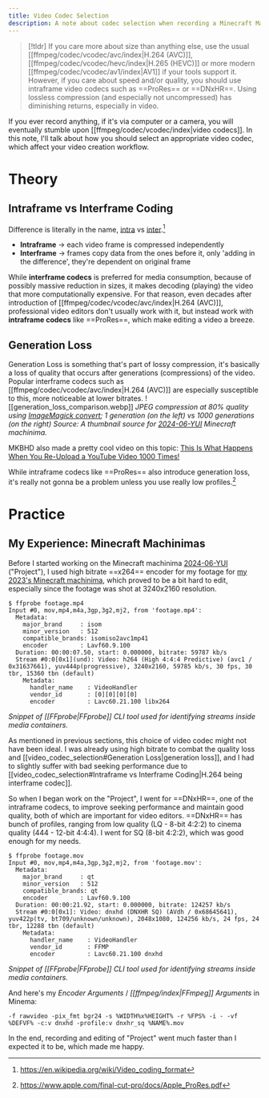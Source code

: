 ```yaml
---
title: Video Codec Selection
description: A note about codec selection when recording a Minecraft Machinima. (Can be applied to recording outside of Minecraft Machinimas)
---
```

> [!tldr]
> If you care more about size than anything else, use the usual [[ffmpeg/codec/vcodec/avc/index|H.264 (AVC)]], [[ffmpeg/codec/vcodec/hevc/index|H.265 (HEVC)]] or more modern [[ffmpeg/codec/vcodec/av1/index|AV1]] if your tools support it. However, if you care about speed and/or quality, you should use intraframe video codecs such as ==ProRes== or ==DNxHR==. Using lossless compression (and especially not uncompressed) has diminishing returns, especially in video.

If you ever record anything, if it's via computer or a camera, you will eventually stumble upon [[ffmpeg/codec/vcodec/index|video codecs]]. In this note, I'll talk about how you should select an appropriate video codec, which affect your video creation workflow.
# Theory
## Intraframe vs Interframe Coding
Difference is literally in the name, [intra](https://en.wiktionary.org/wiki/intra-#English) vs [inter](https://en.wiktionary.org/wiki/inter-#English).[^1]
* **Intraframe** -> each video frame is compressed independently
* **Interframe** -> frames copy data from the ones before it, only 'adding in the difference', they're dependent on original frame

While **interframe codecs** is preferred for media consumption, because of possibly massive reduction in sizes, it makes decoding (playing) the video that more computationally expensive. For that reason, even decades after introduction of [[ffmpeg/codec/vcodec/avc/index|H.264 (AVC)]], professional video editors don't usually work with it, but instead work with **intraframe codecs** like ==ProRes==, which make editing a video a breeze.
## Generation Loss
Generation Loss is something that's part of lossy compression, it's basically a loss of quality that occurs after generations (compressions) of the video.
Popular interframe codecs such as [[ffmpeg/codec/vcodec/avc/index|H.264 (AVC)]] are especially susceptible to this, more noticeable at lower bitrates. 
![[generation_loss_comparison.webp]]
*JPEG compression at 80% quality using [ImageMagick convert](https://imagemagick.org/script/convert.php); 1 generation (on the left) vs 1000 generations (on the right) Source: A thumbnail source for [2024-06-YUI](https://youtu.be/ksJQnBe_qGE) Minecraft machinima.*

MKBHD also made a pretty cool video on this topic: [This Is What Happens When You Re-Upload a YouTube Video 1000 Times!](https://www.youtube.com/watch?v=JR4KHfqw-oE)

While intraframe codecs like ==ProRes== also introduce generation loss, it's really not gonna be a problem unless you use really low profiles.[^2]
# Practice
## My Experience: Minecraft Machinimas
Before I started working on the Minecraft machinima [2024-06-YUI](https://youtu.be/ksJQnBe_qGE) ("Project"), I used high bitrate ==x264== encoder for my footage for [my 2023's Minecraft machinima](https://youtu.be/_r-IfyCsA3A), which proved to be a bit hard to edit, especially since the footage was shot at 3240x2160 resolution.
```
$ ffprobe footage.mp4
Input #0, mov,mp4,m4a,3gp,3g2,mj2, from 'footage.mp4':
  Metadata:
    major_brand     : isom
    minor_version   : 512
    compatible_brands: isomiso2avc1mp41
    encoder         : Lavf60.9.100
  Duration: 00:00:07.50, start: 0.000000, bitrate: 59787 kb/s
  Stream #0:0[0x1](und): Video: h264 (High 4:4:4 Predictive) (avc1 / 0x31637661), yuv444p(progressive), 3240x2160, 59785 kb/s, 30 fps, 30 tbr, 15360 tbn (default)
    Metadata:
      handler_name    : VideoHandler
      vendor_id       : [0][0][0][0]
      encoder         : Lavc60.21.100 libx264
```
*Snippet of [[FFprobe|FFprobe]] CLI tool used for identifying streams inside media containers.*

As mentioned in previous sections, this choice of video codec might not have been ideal. I was already using high bitrate to combat the quality loss and [[video_codec_selection#Generation Loss|generation loss]], and I had to slightly suffer with bad seeking performance due to [[video_codec_selection#Intraframe vs Interframe Coding|H.264 being interframe codec]].

So when I began work on the "Project", I went for ==DNxHR==, one of the intraframe codecs, to improve seeking performance and maintain good quality, both of which are important for video editors.
==DNxHR== has bunch of profiles, ranging from low quality (LQ - 8-bit 4:2:2) to cinema quality (444 - 12-bit 4:4:4). I went for SQ (8-bit 4:2:2), which was good enough for my needs.
```
$ ffprobe footage.mov
Input #0, mov,mp4,m4a,3gp,3g2,mj2, from 'footage.mov':
  Metadata:
    major_brand     : qt
    minor_version   : 512
    compatible_brands: qt
    encoder         : Lavf60.9.100
  Duration: 00:00:21.92, start: 0.000000, bitrate: 124257 kb/s
  Stream #0:0[0x1]: Video: dnxhd (DNXHR SQ) (AVdh / 0x68645641), yuv422p(tv, bt709/unknown/unknown), 2048x1080, 124256 kb/s, 24 fps, 24 tbr, 12288 tbn (default)
    Metadata:
      handler_name    : VideoHandler
      vendor_id       : FFMP
      encoder         : Lavc60.21.100 dnxhd
```
*Snippet of [[FFprobe|FFprobe]] CLI tool used for identifying streams inside media containers.*

And here's my *Encoder Arguments* / *[[ffmpeg/index|FFmpeg]] Arguments* in Minema:
```
-f rawvideo -pix_fmt bgr24 -s %WIDTH%x%HEIGHT% -r %FPS% -i - -vf %DEFVF% -c:v dnxhd -profile:v dnxhr_sq %NAME%.mov
```

In the end, recording and editing of "Project" went much faster than I expected it to be, which made me happy.

[^1]: https://en.wikipedia.org/wiki/Video_coding_format
[^2]: https://www.apple.com/final-cut-pro/docs/Apple_ProRes.pdf